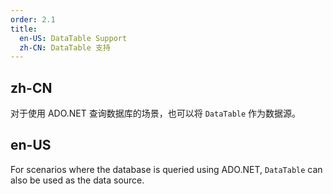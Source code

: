 ```yaml
---
order: 2.1
title:
  en-US: DataTable Support
  zh-CN: DataTable 支持
---
```


## zh-CN

对于使用 ADO.NET 查询数据库的场景，也可以将 `DataTable` 作为数据源。

## en-US

For scenarios where the database is queried using ADO.NET, `DataTable` can also be used as the data source.